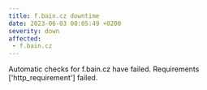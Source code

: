 ```yaml
---
title: f.bain.cz downtime
date: 2023-06-03 00:05:49 +0200
severity: down
affected:
 - f.bain.cz
---
```

Automatic checks for f.bain.cz have failed. Requirements ['http_requirement'] failed.
